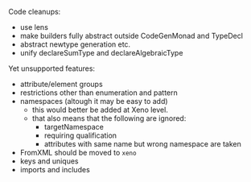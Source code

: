 Code cleanups:
* use lens
* make builders fully abstract outside CodeGenMonad and TypeDecl
* abstract newtype generation etc.
* unify declareSumType and declareAlgebraicType

Yet unsupported features:
* attribute/element groups
* restrictions other than enumeration and pattern
* namespaces (altough it may be easy to add)
  - this would better be added at Xeno level.
  - that also means that the following are ignored:
    * targetNamespace
    * requiring qualification
    * attributes with same name but wrong namespace are taken
* FromXML should be moved to `xeno`
* keys and uniques
* imports and includes

